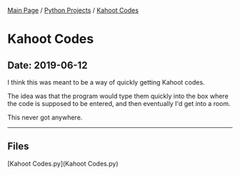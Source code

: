 [Main Page](/) / [Python Projects](/python) / [Kahoot Codes](/python/2019-06-12_Kahoot_Codes)

# Kahoot Codes

## Date: 2019-06-12

I think this was meant to be a way of quickly getting Kahoot codes.

The idea was that the program would type them quickly into the box where the code is supposed to be entered, and then eventually I'd get into a room.

This never got anywhere.

-----

## Files

[Kahoot Codes.py](Kahoot Codes.py)